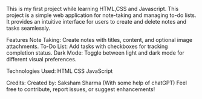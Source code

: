 This is my first project while learning HTML,CSS and Javascript. This project is a simple web application for note-taking and managing to-do lists. It provides an intuitive interface for users to create and delete notes and tasks seamlessly.

Features
Note Taking: Create notes with titles, content, and optional image attachments.
To-Do List: Add tasks with checkboxes for tracking completion status.
Dark Mode: Toggle between light and dark mode for different visual preferences.

Technologies Used:
HTML
CSS
JavaScript

Credits:
Created by: Saksham Sharma 
(With some help of chatGPT)
Feel free to contribute, report issues, or suggest enhancements!
